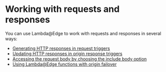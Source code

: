 # Working with requests and responses<a name="lambda-generating-http-responses"></a>

You can use Lambda@Edge to work with requests and responses in several ways:
+ [Generating HTTP responses in request triggers](lambda-generating-http-responses-in-requests.md)
+ [Updating HTTP responses in origin response triggers](lambda-updating-http-responses.md)
+ [Accessing the request body by choosing the include body option](lambda-include-body-access.md)
+ [Using Lambda@Edge functions with origin failover](lambda-and-origin-failover.md)